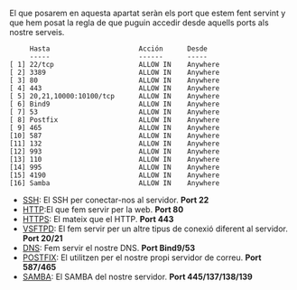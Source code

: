 El que posarem en aquesta apartat seràn els port que estem fent servint y que hem posat la regla de que puguin accedir desde aquells ports als nostre serveis.

```
     Hasta                      Acción      Desde
     -----                      ------      -----
[ 1] 22/tcp                     ALLOW IN    Anywhere
[ 2] 3389                       ALLOW IN    Anywhere
[ 3] 80                         ALLOW IN    Anywhere
[ 4] 443                        ALLOW IN    Anywhere
[ 5] 20,21,10000:10100/tcp      ALLOW IN    Anywhere
[ 6] Bind9                      ALLOW IN    Anywhere
[ 7] 53                         ALLOW IN    Anywhere
[ 8] Postfix                    ALLOW IN    Anywhere
[ 9] 465                        ALLOW IN    Anywhere
[10] 587                        ALLOW IN    Anywhere
[11] 132                        ALLOW IN    Anywhere
[12] 993                        ALLOW IN    Anywhere
[13] 110                        ALLOW IN    Anywhere
[14] 995                        ALLOW IN    Anywhere
[15] 4190                       ALLOW IN    Anywhere
[16] Samba                      ALLOW IN    Anywhere
```
- [SSH](https://github.com/Proyecto-Sintesi/configs/tree/main/home/alex/.ssh): El SSH per conectar-nos al servidor. **Port 22**
- [HTTP](https://github.com/Proyecto-Sintesi/Web):El que fem servir per la web. **Port 80**
- [HTTPS](https://github.com/Proyecto-Sintesi/Web): El mateix que el HTTP. **Port 443**
- [VSFTPD](https://github.com/Proyecto-Sintesi/configs/tree/main/etc/vsftpd): El fem servir per un altre tipus de conexió diferent al servidor. **Port 20/21**
- [DNS](https://github.com/Proyecto-Sintesi/configs/tree/main/etc/bind): Fem servir el nostre DNS. **Port Bind9/53**
- [POSTFIX](https://github.com/Proyecto-Sintesi/configs/tree/main/etc/nginx/sites-enabled): El utilitzen per el nostre propi servidor de correu. **Port 587/465**
- [SAMBA](https://github.com/Proyecto-Sintesi/configs/tree/main/etc/samba): El SAMBA del nostre servidor. **Port 445/137/138/139**
